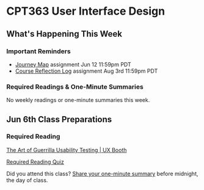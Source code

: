 # CPT363 User Interface Design

<sl-alert class="alert-grey-background" type="info" open>

## What's Happening This Week

### Important Reminders
  * [Journey Map](#) assignment <sl-badge type="info">Jun 12 11:59pm PDT</sl-icon></sl-badge>
  * [Course Reflection Log](#) assignment <sl-badge type="info">Aug 3rd 11:59pm PDT</sl-icon></sl-badge>

### Required Readings & One-Minute Summaries

No weekly readings or one-minute summaries this week.

</sl-alert>

## Jun 6th Class Preparations

### Required Reading
<a class="embedly-card" data-card-controls="0" data-card-align="left" href="http://www.uxbooth.com/articles/the-art-of-guerrilla-usability-testing/">The Art of Guerrilla Usability Testing | UX Booth</a>
<script async src="//cdn.embedly.com/widgets/platform.js" charset="UTF-8"></script>

[Required Reading Quiz](https://sso.canvaslms.com/courses/1924881/quizzes/4876153 ':class=button')

Did you attend this class? [Share your one-minute summary](#) before midnight, the day of class.
